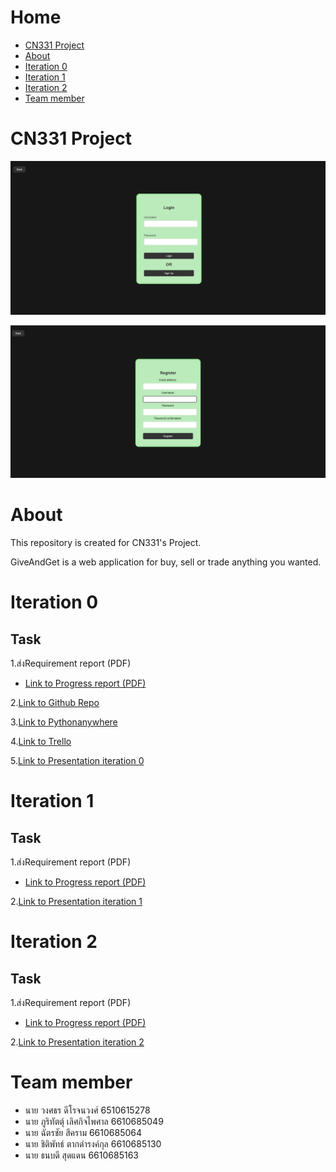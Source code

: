 # Home
 * [CN331 Project](#CN331-Project)
 * [About](#About)
 * [Iteration 0](#Iteration-0)
 * [Iteration 1](#Iteration-1)
 * [Iteration 2](#Iteration-2)
 * [Team member](#Team-member) 

# CN331 Project

![Login](README_images/Login.png)

![SignUp](README_images/SignUp.png)

# About 

This repository is created for CN331's Project.

GiveAndGet is a web application for buy, sell or trade anything you wanted.

# Iteration 0
## Task
  1.ส่งRequirement report (PDF)
  * [Link to Progress report (PDF)](https://drive.google.com/file/d/1LZlmM6vGSMkpzHwmsox6Volm-2wfZ2UV/view?usp=sharing)
  
  2.[Link to Github Repo](https://github.com/Miyorina378/GiveAndGet.git)
  
  3.[Link to Pythonanywhere](https://miyorina.pythonanywhere.com/)
  
  4.[Link to Trello](https://trello.com/b/3iOxyUke/giveandget)
  
  5.[Link to Presentation iteration 0](https://drive.google.com/file/d/1r_qTqTDfE0K_NLoxcljS4dakK40agHru/view?usp=sharing)

# Iteration 1
## Task
  1.ส่งRequirement report (PDF)
  * [Link to Progress report (PDF)](https://drive.google.com/file/d/1Ng_PLy_6prS_GugbLl2huLKPvN8x4mRW/view?usp=sharing)
  
  2.[Link to Presentation iteration 1](https://drive.google.com/file/d/17gI6M_pE7-0l1G0sXMjc66BTagqU1UCt/view?usp=sharing)

# Iteration 2
## Task
  1.ส่งRequirement report (PDF)
  * [Link to Progress report (PDF)]()
  
  2.[Link to Presentation iteration 2]()


# Team member
* นาย วงศธร ดีโรจนวงศ์ 6510615278
* นาย ภูริทัตตุ์ เลิศกิจไพศาล 6610685049
* นาย ฉัตรชัย สีคราม 6610685064
* นาย ชิติพัทธ์ ตากดำรงค์กุล 6610685130
* นาย ธนบดี สุดแดน 6610685163
